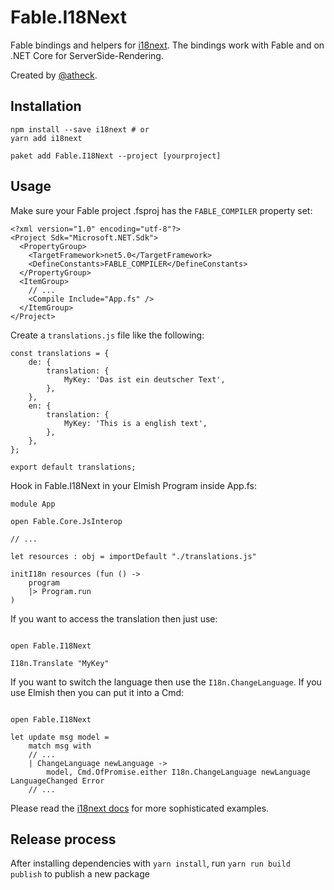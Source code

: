 # Fable.I18Next

Fable bindings and helpers for [i18next](https://www.i18next.com/). The bindings work with Fable and on .NET Core for ServerSide-Rendering.

Created by [@atheck](https://github.com/atheck).

## Installation

```
npm install --save i18next # or
yarn add i18next

paket add Fable.I18Next --project [yourproject]
```

## Usage

Make sure your Fable project .fsproj has the `FABLE_COMPILER` property set:

```
<?xml version="1.0" encoding="utf-8"?>
<Project Sdk="Microsoft.NET.Sdk">
  <PropertyGroup>
    <TargetFramework>net5.0</TargetFramework>
    <DefineConstants>FABLE_COMPILER</DefineConstants>
  </PropertyGroup>
  <ItemGroup>
    // ...
    <Compile Include="App.fs" />
  </ItemGroup>
</Project>
```

Create a `translations.js` file like the following:

```
const translations = {
    de: {
        translation: {
            MyKey: 'Das ist ein deutscher Text',
        },
    },
    en: {
        translation: {
            MyKey: 'This is a english text',
        },
    },
};

export default translations;

```

Hook in Fable.I18Next in your Elmish Program inside App.fs:

```
module App

open Fable.Core.JsInterop

// ...

let resources : obj = importDefault "./translations.js"

initI18n resources (fun () ->
    program
    |> Program.run
)

```

If you want to access the translation then just use:

```

open Fable.I18Next

I18n.Translate "MyKey"

```

If you want to switch the language then use the `I18n.ChangeLanguage`. If you use Elmish then you can put it into a Cmd:

```

open Fable.I18Next

let update msg model =
    match msg with
    // ...
    | ChangeLanguage newLanguage ->
        model, Cmd.OfPromise.either I18n.ChangeLanguage newLanguage LanguageChanged Error
    // ...

```

Please read the [i18next docs](https://www.i18next.com/) for more sophisticated examples.

## Release process

After installing dependencies with `yarn install`, run `yarn run build publish` to publish a new package
